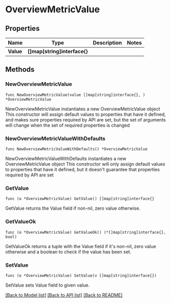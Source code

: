 # OverviewMetricValue

## Properties

Name | Type | Description | Notes
------------ | ------------- | ------------- | -------------
**Value** | **[]map[string]interface{}** |  | 

## Methods

### NewOverviewMetricValue

`func NewOverviewMetricValue(value []map[string]interface{}, ) *OverviewMetricValue`

NewOverviewMetricValue instantiates a new OverviewMetricValue object
This constructor will assign default values to properties that have it defined,
and makes sure properties required by API are set, but the set of arguments
will change when the set of required properties is changed

### NewOverviewMetricValueWithDefaults

`func NewOverviewMetricValueWithDefaults() *OverviewMetricValue`

NewOverviewMetricValueWithDefaults instantiates a new OverviewMetricValue object
This constructor will only assign default values to properties that have it defined,
but it doesn't guarantee that properties required by API are set

### GetValue

`func (o *OverviewMetricValue) GetValue() []map[string]interface{}`

GetValue returns the Value field if non-nil, zero value otherwise.

### GetValueOk

`func (o *OverviewMetricValue) GetValueOk() (*[]map[string]interface{}, bool)`

GetValueOk returns a tuple with the Value field if it's non-nil, zero value otherwise
and a boolean to check if the value has been set.

### SetValue

`func (o *OverviewMetricValue) SetValue(v []map[string]interface{})`

SetValue sets Value field to given value.



[[Back to Model list]](../README.md#documentation-for-models) [[Back to API list]](../README.md#documentation-for-api-endpoints) [[Back to README]](../README.md)


